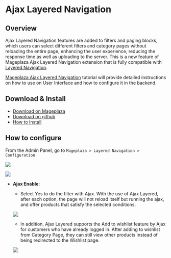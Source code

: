 # Ajax Layered Navigation
## Overview

Ajax Layered Navigation features are added to filters and paging blocks, which users can select different filters and category pages without reloading the entire page, enhancing the user experience, reducing the response time as well as uploading to the server. This is a new feature of Mageplaza Ajax Layered Navigation extension that is fully compatible with [Layered Navigation](https://www.mageplaza.com/magento-2-layered-navigation-extension/).

[Mageplaza Ajax Layered Navigation](https://www.mageplaza.com/magento-2-ajax-layered-navigation/) tutorial will provide detailed instructions on how to use on User Interface and how to configure it in the backend.


## Download & Install

- [Download on Mageplaza](https://www.mageplaza.com/magento-2-ajax-layered-navigation/)
- [Download on github](https://github.com/mageplaza/magento-2-ajax-layered-navigation)
- [How to Install](https://www.mageplaza.com/install-magento-2-extension/)

## How to configure

From the Admin Panel, go to ``Mageplaza > Layered Navigation > Configuration``

![](https://i.imgur.com/lKM4Yiz.png)

![](https://i.imgur.com/Opo6NTd.png)

- **Ajax Enable**:
  - Select Yes to do the filter with Ajax. With the use of Ajax Layered, after each option, the page will not reload itself but running the ajax, and offer products that satisfy the selected conditions.
  
  ![](https://i.imgur.com/8d0Jd3F.gif)
  
  - In addition, Ajax Layered supports the Add to wishlist feature by Ajax for customers who have already logged in. After adding to wishlist from Category Page, they can still view other products instead of being redirected to the Wishlist page.
  
  ![](https://i.imgur.com/8J10AWl.gif)
  
  
